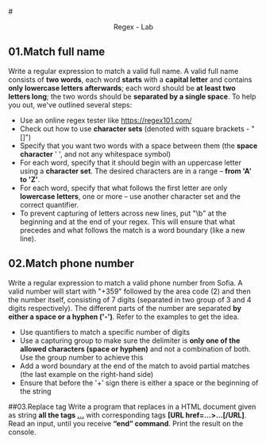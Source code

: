 #<p align="center"> Regex - Lab <p>

## 01.Match full name
Write a regular expression to match a valid full name. A valid full name consists of **two words**, each word **starts** with a **capital letter** and contains **only lowercase letters afterwards**; each word should be **at least two letters long**; the two words should be **separated by a single space**. 
To help you out, we've outlined several steps:
- Use an online regex tester like https://regex101.com/ 
- Check out how to use **character sets** (denoted with square brackets - "[]")
- Specify that you want two words with a space between them (the **space character** ' ', and not any whitespace symbol)
- For each word, specify that it should begin with an uppercase letter using a **character set**. The desired characters are in a range – **from 'A' to 'Z'**.
- For each word, specify that what follows the first letter are only **lowercase letters**, one or more – use another character set and the correct quantifier.
- To prevent capturing of letters across new lines, put "\b" at the beginning and at the end of your regex. This will ensure that what precedes and what follows the match is a word boundary (like a new line).

## 02.Match phone number
Write a regular expression to match a valid phone number from Sofia. A valid number will start with "+359" followed by the area code (2) and then the number itself, consisting of 7 digits (separated in two group of 3 and 4 digits respectively). The different parts of the number are separated **by either a space or a hyphen ('-')**. Refer to the examples to get the idea. 
- Use quantifiers to match a specific number of digits
- Use a capturing group to make sure the delimiter is **only one of the allowed characters (space or hyphen)** and not a combination of both. Use the group number to achieve this
- Add a word boundary at the end of the match to avoid partial matches (the last example on the right-hand side)
- Ensure that before the '+' sign there is either a space or the beginning of the string

##03.Replace <a> tag
Write a program that replaces in a HTML document given as string **all the tags <a href=…>…</a>** with corresponding tags **[URL href=…>…[/URL]**. Read an input, until you receive **“end” command**. Print the result on the console. 
